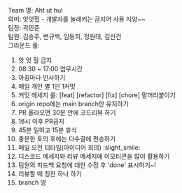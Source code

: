 Team 명: Aht ut hul   
의미: 앗엇헐 - 개발자를 놀래키는 금지어 사용 지양~~    
팀장: 곽민준     
팀원: 김승주, 변규백, 임동희, 정원태, 김신건    
그라운드 룰:
1. 앗 엇 헐 금지
2. 08:30 ~ 17:00 업무시간
3. 아침마다 인사하기
4. 매일 개인 별 1인 1커밋
5. 커밋 메세지 룰: [feat] [refactor] [fix] [chore] 말머리붙이기
6. origin repo에는 main branch만 유지하기
7. PR 올라오면 30분 안에 코드리뷰 하기
8. 16시 이후 PR금지
9. 45분 일하고 15분 휴식
10. 충분한 토의 후에는 다수결에 편승하기
11. 매일 오전 티타임(아이디어 회의) :slight_smile:
12. 디스코드 메세지와 리뷰 메세지에 이모티콘을 많이 활용하기
14. 팀원의 피드백 요청에 대한 수정 후 'done' 표시하기~! 
15. 리뷰할 때 칭찬 하나 하기
16. branch 명 